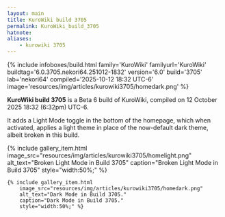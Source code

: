 ```yaml
---
layout: main
title: KuroWiki build 3705
permalink: KuroWiki_build_3705
hatnote:
aliases:
    - kurowiki 3705
---
```

{% include infoboxes/build.html
family='KuroWiki'
familyurl='KuroWiki'
buildtag='6.0.3705.nekori64.251012-1832'
version='6.0'
build='3705'
lab='nekori64'
compiled='2025-10-12 18:32 UTC-6'
image='resources/img/articles/kurowiki3705/homedark.png'
%}

**KuroWiki build 3705** is a Beta 6 build of KuroWiki, compiled on 12 October 2025 18:32 (6:32pm) UTC-6.

It adds a Light Mode toggle in the bottom of the homepage, which when activated, applies a light theme in place of the now-default dark theme, albeit broken in this build.

<div class="wiki-gallery">
    {% include gallery_item.html 
        image_src="resources/img/articles/kurowiki3705/homelight.png" 
        alt_text="Broken Light Mode in Build 3705" 
        caption="Broken Light Mode in Build 3705"
        style="width:50%;" %}

    {% include gallery_item.html 
        image_src="resources/img/articles/kurowiki3705/homedark.png" 
        alt_text="Dark Mode in Build 3705." 
        caption="Dark Mode in Build 3705."
        style="width:50%;" %}
</div>